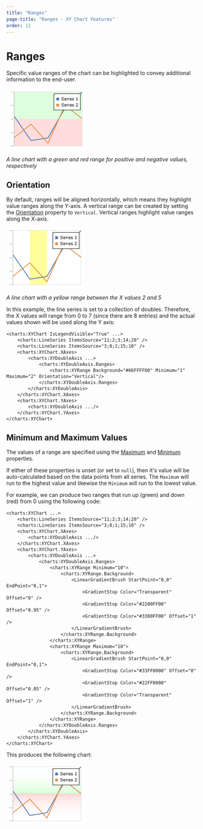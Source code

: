 ```yaml
---
title: "Ranges"
page-title: "Ranges - XY Chart Features"
order: 11
---
```

# Ranges

Specific value ranges of the chart can be highlighted to convey additional information to the end-user.

![Screenshot](../images/appearance-ranges1.png)

*A line chart with a green and red range for positive and negative values, respectively*

## Orientation

By default, ranges will be aligned horizontally, which means they highlight value ranges along the Y-axis.  A vertical range can be created by setting the [Orientation](xref:ActiproSoftware.Windows.Controls.Charts.XYRange.Orientation) property to `Vertical`.  Vertical ranges highlight value ranges along the X-axis.

![Screenshot](../images/appearance-ranges2.png)

*A line chart with a yellow range between the X values 2 and 5*

In this example, the line series is set to a collection of doubles. Therefore, the X values will range from 0 to 7 (since there are 8 entries) and the actual values shown will be used along the Y axis:

```xaml
<charts:XYChart IsLegendVisible="True" ...>
	<charts:LineSeries ItemsSource="11;2;3;14;20" />
	<charts:LineSeries ItemsSource="3;8;1;15;10" />
	<charts:XYChart.XAxes>
		<charts:XYDoubleAxis ...>
			<charts:XYDoubleAxis.Ranges>
				<charts:XYRange Background="#66FFFF00" Minimum="1" Maximum="2" Orientation="Vertical"/>
			</charts:XYDoubleAxis.Ranges>
		</charts:XYDoubleAxis>
	</charts:XYChart.XAxes>
	<charts:XYChart.YAxes>
		<charts:XYDoubleAxis .../>
	</charts:XYChart.YAxes>
</charts:XYChart>
```

## Minimum and Maximum Values

The values of a range are specified using the [Maximum](xref:ActiproSoftware.Windows.Controls.Charts.XYRange.Maximum) and [Minimum](xref:ActiproSoftware.Windows.Controls.Charts.XYRange.Minimum) properties.

If either of these properties is unset (or set to `null`), then it's value will be auto-calculated based on the data points from all series.  The `Maximum` will run to the highest value and likewise the `Minimum` will run to the lowest value.

For example, we can produce two ranges that run up (green) and down (red) from 0 using the following code:

```xaml
<charts:XYChart ...>
	<charts:LineSeries ItemsSource="11;2;3;14;20" />
	<charts:LineSeries ItemsSource="3;8;1;15;10" />
	<charts:XYChart.XAxes>
		<charts:XYDoubleAxis .../>
	</charts:XYChart.XAxes>
	<charts:XYChart.YAxes>
		<charts:XYDoubleAxis ...>
			<charts:XYDoubleAxis.Ranges>
				<charts:XYRange Minimum="10">
					<charts:XYRange.Background>
						<LinearGradientBrush StartPoint="0,0" EndPoint="0,1">
							<GradientStop Color="Transparent" Offset="0" />
							<GradientStop Color="#2200FF00" Offset="0.95" />
							<GradientStop Color="#3300FF00" Offset="1" />
						</LinearGradientBrush>
					</charts:XYRange.Background>
				</charts:XYRange>
				<charts:XYRange Maximum="10">
					<charts:XYRange.Background>
						<LinearGradientBrush StartPoint="0,0" EndPoint="0,1">
							<GradientStop Color="#33FF0000" Offset="0" />
							<GradientStop Color="#22FF0000" Offset="0.05" />
							<GradientStop Color="Transparent" Offset="1" />
						</LinearGradientBrush>
					</charts:XYRange.Background>
				</charts:XYRange>
			</charts:XYDoubleAxis.Ranges>
		</charts:XYDoubleAxis>
	</charts:XYChart.YAxes>
</charts:XYChart>
```

This produces the following chart:

![Screenshot](../images/appearance-ranges3.png)
